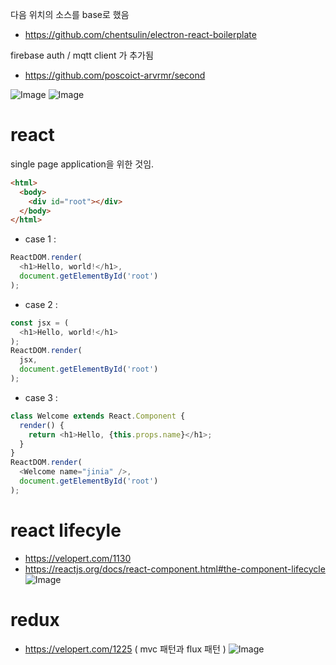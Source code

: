 다음 위치의 소스를 base로 했음
* https://github.com/chentsulin/electron-react-boilerplate

firebase auth / mqtt client 가 추가됨
* https://github.com/poscoict-arvrmr/second

![Image](https://poscoict-arvrmr.github.io/docs/images/home_init.png)
![Image](https://poscoict-arvrmr.github.io/docs/images/home_ready.png)

# react
single page application을 위한 것임.
```html
<html>
  <body>
    <div id="root"></div>
  </body>
</html>
```

* case 1 : 
```js
ReactDOM.render(
  <h1>Hello, world!</h1>,
  document.getElementById('root')
);
```

* case 2 : 
```js
const jsx = (
  <h1>Hello, world!</h1>
);
ReactDOM.render(
  jsx,
  document.getElementById('root')
);
```

* case 3 : 
```js
class Welcome extends React.Component {
  render() {
    return <h1>Hello, {this.props.name}</h1>;
  }
}
ReactDOM.render(
  <Welcome name="jinia" />,
  document.getElementById('root')
);
```

# react lifecyle
* https://velopert.com/1130
* https://reactjs.org/docs/react-component.html#the-component-lifecycle
![Image](https://velopert.com/wp-content/uploads/2016/03/Screenshot-from-2016-12-10-00-21-26-1.png)

# redux
* https://velopert.com/1225 ( mvc 패턴과 flux 패턴 )
![Image](https://velopert.com/wp-content/uploads/2016/04/flux-simple-f8-diagram-with-client-action-1300w.png)
